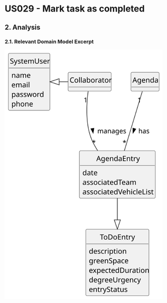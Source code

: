 # US029 - Mark task as completed

## 2. Analysis

### 2.1. Relevant Domain Model Excerpt 

![Domain Model](svg/us029-domain-model-0.svg)
